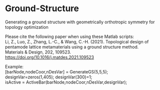 # Ground-Structure
Generating a ground structure with geometrically orthotropic symmetry for topology optimization  
  
Please cite the following paper when using these Matlab scripts:   
Li, Z., Luo, Z., Zhang, L.-C., & Wang, C.-H. (2021). Topological design of pentamode lattice metamaterials using a ground structure method. Materials & Design, 202, 109523. https://doi.org/10.1016/j.matdes.2021.109523

Example:  
[barNode,nodeCoor,nDesVar] = GenerateGS(5,5,5);  
designVar=zeros(1,405); designVar(300)=1;  
isActive = ActiveBar(barNode,nodeCoor,nDesVar,designVar);
